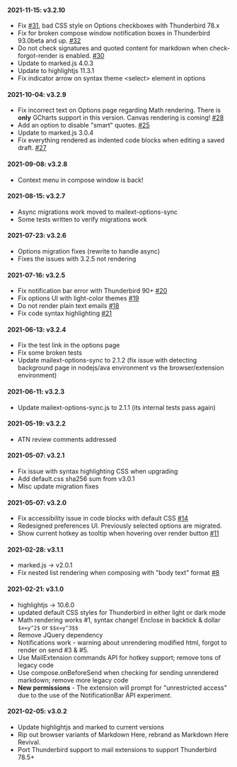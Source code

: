 #### 2021-11-15: v3.2.10
* Fix [#31](https://gitlab.com/jfx2006/markdown-here-revival/-/issues/31), bad
  CSS style on Options checkboxes with Thunderbird 78.x
* Fix for broken compose window notification boxes in Thunderbird 93.0beta and up.
  [#32](https://gitlab.com/jfx2006/markdown-here-revival/-/issues/32)
* Do not check signatures and quoted content for markdown when check-forgot-render
  is enabled. [#30](https://gitlab.com/jfx2006/markdown-here-revival/-/issues/30)
* Update to marked.js 4.0.3
* Update to highlightjs 11.3.1
* Fix indicator arrow on syntax theme &lt;select&gt; element in options

#### 2021-10-04: v3.2.9
* Fix incorrect text on Options page regarding Math rendering. There is
  **only** GCharts support in this version. Canvas rendering is coming!
  [#28](https://gitlab.com/jfx2006/markdown-here-revival/-/issues/28)
* Add an option to disable "smart" quotes. [#25](https://gitlab.com/jfx2006/markdown-here-revival/-/issues/25)
* Update to marked.js 3.0.4
* Fix everything rendered as indented code blocks when editing a saved draft.
  [#27](https://gitlab.com/jfx2006/markdown-here-revival/-/issues/27)

#### 2021-09-08: v3.2.8
* Context menu in compose window is back!

#### 2021-08-15: v3.2.7
* Async migrations work moved to mailext-options-sync
* Some tests written to verify migrations work

#### 2021-07-23: v3.2.6
* Options migration fixes (rewrite to handle async)
* Fixes the issues with 3.2.5 not rendering

#### 2021-07-16: v3.2.5
* Fix notification bar error with Thunderbird 90+ [#20](https://gitlab.com/jfx2006/markdown-here-revival/-/issues/20)
* Fix options UI with light-color themes [#19](https://gitlab.com/jfx2006/markdown-here-revival/-/issues/19)
* Do not render plain text emails [#18]([#14](https://gitlab.com/jfx2006/markdown-here-revival/-/issues/18))
* Fix code syntax highlighting [#21](https://gitlab.com/jfx2006/markdown-here-revival/-/issues/21)

#### 2021-06-13: v3.2.4
* Fix the test link in the options page
* Fix some broken tests
* Update mailext-options-sync to 2.1.2 (fix issue with detecting background page
  in nodejs/ava environment vs the browser/extension environment)

#### 2021-06-11: v3.2.3
* Update mailext-options-sync.js to 2.1.1 (its internal tests pass again)

#### 2021-05-19: v3.2.2
* ATN review comments addressed

#### 2021-05-07: v3.2.1
* Fix issue with syntax highlighting CSS when upgrading
* Add default.css sha256 sum from v3.0.1
* Misc update migration fixes

#### 2021-05-07: v3.2.0
* Fix accessibility issue in code blocks with default CSS
  [#14](https://gitlab.com/jfx2006/markdown-here-revival/-/issues/14)
* Redesigned preferences UI. Previously selected options are migrated.
* Show current hotkey as tooltip when hovering over render button
  [#11](https://gitlab.com/jfx2006/markdown-here-revival/-/issues/11)

#### 2021-02-28: v3.1.1
* marked.js -> v2.0.1
* Fix nested list rendering when composing with "body text" format
  [#8](https://gitlab.com/jfx2006/markdown-here-revival/-/issues/8)

#### 2021-02-21: v3.1.0
* highlightjs -> 10.6.0
* updated default CSS styles for Thunderbird in either light or dark mode
* Math rendering works #1, syntax change! Enclose in backtick & dollar
  `$x=y^2$` or `$$x=y^3$$`
* Remove JQuery dependency
* Notifications work - warning about unrendering modified html, forgot to
  render on send #3 & #5.
* Use MailExtension commands API for hotkey support; remove tons of legacy code
* Use compose.onBeforeSend when checking for sending unrendered markdown;
  remove more legacy code
* **New permissions** - The extension will prompt for "unrestricted access"
  due to the use of the NotificationBar API experiment.

#### 2021-02-05: v3.0.2
* Update highlightjs and marked to current versions
* Rip out browser variants of Markdown Here, rebrand as Markdown Here Revival.
* Port Thunderbird support to mail extensions to support Thunderbird 78.5+
